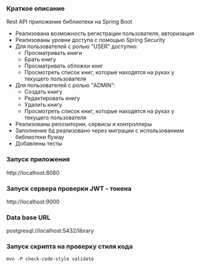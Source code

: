 ### Краткое описание

Rest API приложение библиотеки на Spring Boot

- Реализована возможность регистрации пользователя, авторизация
- Реализованы уровни доступа с помощью Spring Security
- Для пользователей с ролью "USER" доступно:
  - Просматривать книги
  - Брать книгу
  - Просматривать обложки книг
  - Просмотреть список книг, которые находятся на руках у текущего пользователя
- Для пользователей с ролью "ADMIN":
  - Создать книгу
  - Редактировать книгу
  - Удалить книгу
  - Просмотреть список книг, которые находятся на руках у текущего пользователя
- Реализованы репозитории, сервисы и контроллеры
- Заполнение бд реализовано через миграции с использованием библиотеки flyway
- Добавлены тесты 

### Запуск приложения
http://localhost:8080

### Запуск сервера проверки JWT - токена
http://localhost:9000

### Data base URL 
postgresql://localhost:5432/library

### Запуск скрипта на проверку стиля кода
```
mvn -P check-code-style validate
```


